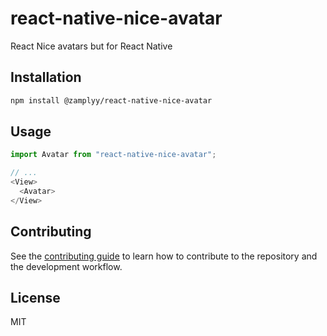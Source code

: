 # react-native-nice-avatar

React Nice avatars but for React Native

## Installation

```sh
npm install @zamplyy/react-native-nice-avatar
```

## Usage

```js
import Avatar from "react-native-nice-avatar";

// ...
<View>
  <Avatar>
</View>
```

## Contributing

See the [contributing guide](CONTRIBUTING.md) to learn how to contribute to the repository and the development workflow.

## License

MIT

